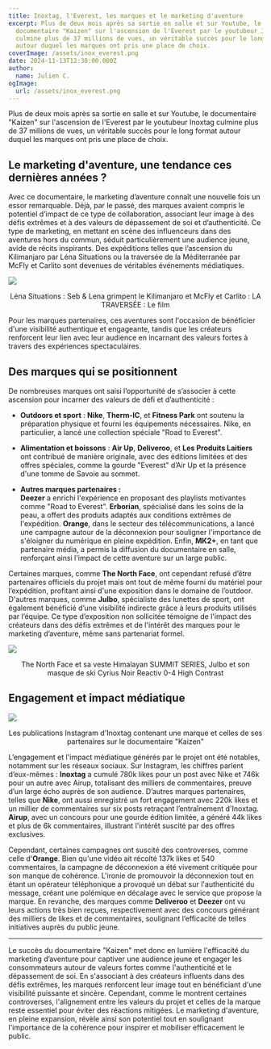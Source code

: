 ```yaml
---
title: Inoxtag, l'Everest, les marques et le marketing d'aventure
excerpt: Plus de deux mois après sa sortie en salle et sur Youtube, le
  documentaire "Kaizen" sur l'ascension de l'Everest par le youtubeur Inoxtag
  culmine plus de 37 millions de vues, un véritable succès pour le long format
  autour duquel les marques ont pris une place de choix.
coverImage: /assets/inox_everest.png
date: 2024-11-13T12:30:00.000Z
author:
  name: Julien C.
ogImage:
  url: /assets/inox_everest.png
---
```

Plus de deux mois après sa sortie en salle et sur Youtube, le documentaire "Kaizen" sur l'ascension de l'Everest par le youtubeur Inoxtag culmine plus de 37 millions de vues, un véritable succès pour le long format autour duquel les marques ont pris une place de choix.

## **Le marketing d'aventure, une tendance ces dernières années ?**

Avec ce documentaire, le marketing d’aventure connaît une nouvelle fois un essor remarquable. Déjà, par le passé, des marques avaient compris le potentiel d’impact de ce type de collaboration, associant leur image à des défis extrêmes et à des valeurs de dépassement de soi et d’authenticité. Ce type de marketing, en mettant en scène des influenceurs dans des aventures hors du commun, séduit particulièrement une audience jeune, avide de récits inspirants. Des expéditions telles que l’ascension du Kilimanjaro par Léna Situations ou la traversée de la Méditerranée par McFly et Carlito sont devenues de véritables événements médiatiques.

![](https://imagedelivery.net/mFsRpF4RX1GQsLFgFm8lGQ/caeae179-b0e8-4ae9-dc1c-b2ac55580c00/public)

<p style="text-align: center">Léna Situations : Seb &amp; Lena grimpent le Kilimanjaro et McFly et Carlito : LA TRAVERSÉE : Le film</p>

Pour les marques partenaires, ces aventures sont l'occasion de bénéficier d'une visibilité authentique et engageante, tandis que les créateurs renforcent leur lien avec leur audience en incarnant des valeurs fortes à travers des expériences spectaculaires.

## **Des marques qui se positionnent**

De nombreuses marques ont saisi l’opportunité de s’associer à cette ascension pour incarner des valeurs de défi et d’authenticité :

*   **Outdoors et sport** : **Nike**, **Therm-IC**, et **Fitness Park** ont soutenu la préparation physique et fourni les équipements nécessaires. Nike, en particulier, a lancé une collection spéciale "Road to Everest".
    
*   **Alimentation et boissons** : **Air Up**, **Deliveroo**, et **Les Produits Laitiers** ont contribué de manière originale, avec des éditions limitées et des offres spéciales, comme la gourde "Everest" d’Air Up et la présence d'une tomme de Savoie au sommet.
    
*   **Autres marques partenaires :**  
    **Deezer** a enrichi l'expérience en proposant des playlists motivantes comme "Road to Everest". **Erborian**, spécialisé dans les soins de la peau, a offert des produits adaptés aux conditions extrêmes de l'expédition. **Orange**, dans le secteur des télécommunications, a lancé une campagne autour de la déconnexion pour souligner l'importance de s'éloigner du numérique en pleine expédition. Enfin, **MK2+**, en tant que partenaire média, a permis la diffusion du documentaire en salle, renforçant ainsi l'impact de cette aventure sur un large public.
    

Certaines marques, comme **The North Face**, ont cependant refusé d’être partenaires officiels du projet mais ont tout de même fourni du matériel pour l’expédition, profitant ainsi d'une exposition dans le domaine de l’outdoor. D'autres marques, comme **Julbo**, spécialiste des lunettes de sport, ont également bénéficié d’une visibilité indirecte grâce à leurs produits utilisés par l’équipe. Ce type d’exposition non sollicitée témoigne de l'impact des créateurs dans des défis extrêmes et de l'intérêt des marques pour le marketing d’aventure, même sans partenariat formel.

![](https://imagedelivery.net/mFsRpF4RX1GQsLFgFm8lGQ/7dcbfef2-a885-431d-c743-572db0e49100/public)

<p style="text-align: center">The North Face et sa veste Himalayan SUMMIT SERIES, Julbo et son masque de ski Cyrius Noir Reactiv 0-4 High Contrast</p>

## **Engagement et impact médiatique**

![](https://imagedelivery.net/mFsRpF4RX1GQsLFgFm8lGQ/0b763ad5-57df-4582-057d-ed07c27e5800/public)

<p style="text-align: center">Les publications Instagram d'Inoxtag contenant une marque et celles de ses partenaires sur le documentaire "Kaizen"</p>

L’engagement et l'impact médiatique générés par le projet ont été notables, notamment sur les réseaux sociaux. Sur Instagram, les chiffres parlent d’eux-mêmes : **Inoxtag** a cumulé 780k likes pour un post avec Nike et 746k pour un autre avec Airup, totalisant des milliers de commentaires, preuve d’un large écho auprès de son audience. D’autres marques partenaires, telles que **Nike**, ont aussi enregistré un fort engagement avec 220k likes et un millier de commentaires sur six posts retraçant l’entraînement d'Inoxtag. **Airup**, avec un concours pour une gourde édition limitée, a généré 44k likes et plus de 6k commentaires, illustrant l'intérêt suscité par des offres exclusives.

Cependant, certaines campagnes ont suscité des controverses, comme celle d'**Orange**. Bien qu'une vidéo ait récolté 137k likes et 540 commentaires, la campagne de déconnexion a été vivement critiquée pour son manque de cohérence. L'ironie de promouvoir la déconnexion tout en étant un opérateur téléphonique a provoqué un débat sur l'authenticité du message, créant une polémique en décalage avec le service que propose la marque. En revanche, des marques comme **Deliveroo** et **Deezer** ont vu leurs actions très bien reçues, respectivement avec des concours générant des milliers de likes et de commentaires, soulignant l’efficacité de telles initiatives auprès du public jeune.

* * *

Le succès du documentaire "Kaizen" met donc en lumière l'efficacité du marketing d’aventure pour captiver une audience jeune et engager les consommateurs autour de valeurs fortes comme l'authenticité et le dépassement de soi. En s'associant à des créateurs influents dans des défis extrêmes, les marques renforcent leur image tout en bénéficiant d'une visibilité puissante et sincère. Cependant, comme le montrent certaines controverses, l'alignement entre les valeurs du projet et celles de la marque reste essentiel pour éviter des réactions mitigées. Le marketing d'aventure, en pleine expansion, révèle ainsi son potentiel tout en soulignant l'importance de la cohérence pour inspirer et mobiliser efficacement le public.